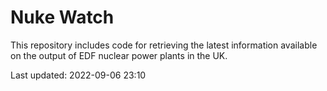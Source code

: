 # Nuke Watch

This repository includes code for retrieving the latest information available on the output of EDF nuclear power plants in the UK.

Last updated: 2022-09-06 23:10